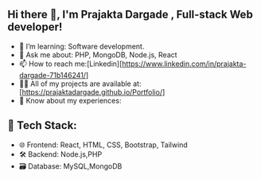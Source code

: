 ## Hi there 👋, I'm Prajakta Dargade , Full-stack Web developer!
- 🌱 I’m learning: Software development.
- 💬 Ask me about: PHP, MongoDB, Node.js, React
- 📫 How to reach me:[Linkedin][https://www.linkedin.com/in/prajakta-dargade-71b146241/]
- 👨‍💻 All of my projects are available at: [https://prajaktadargade.github.io/Portfolio/]
- 📄 Know about my experiences:

## 🚀 Tech Stack:
- 🌐 Frontend: React, HTML, CSS, Bootstrap, Tailwind
- 🛠 Backend: Node.js,PHP
- 🗃️ Database: MySQL,MongoDB

<!--
**PrajaktaDargade/PrajaktaDargade** is a ✨ _special_ ✨ repository because its `README.md` (this file) appears on your GitHub profile.

Here are some ideas to get you started:

- 🔭 I’m currently working at Trupoint IT & Consultancy Pvt. Ltd.
- 🌱 I’m currently learning ...
- 👯 I’m looking to collaborate on ...
- 🤔 I’m looking for help with ...
- 💬 Ask me about ...
- 📫 How to reach me: ...
- 😄 Pronouns: ...
- ⚡ Fun fact: ...
-->
